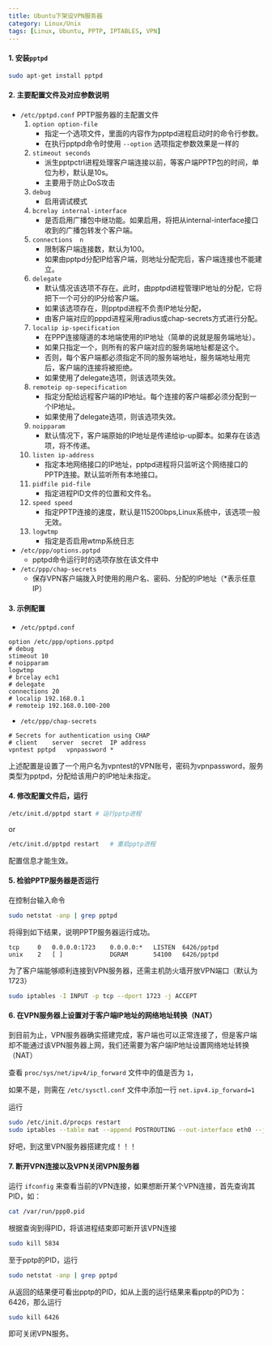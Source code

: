 ```yaml
---
title: Ubuntu下架设VPN服务器
category: Linux/Unix
tags: [Linux, Ubuntu, PPTP, IPTABLES, VPN]
---
```


#### 1. 安装`pptpd`

```bash
sudo apt-get install pptpd
```


#### 2. 主要配置文件及对应参数说明

+ `/etc/pptpd.conf`
    PPTP服务器的主配置文件
    1. `option option-file`
        - 指定一个选项文件，里面的内容作为pptpd进程启动时的命令行参数。
        - 在执行pptpd命令时使用 `--option` 选项指定参数效果是一样的
    2. `stimeout seconds`
        - 派生pptpctrl进程处理客户端连接以前，等客户端PPTP包的时间，单位为秒，默认是10s。
        - 主要用于防止DoS攻击
    3. `debug`
        - 启用调试模式
    3. `bcrelay internal-interface`
        - 是否启用广播包中继功能。如果启用，将把从internal-interface接口收到的广播包转发个客户端。
    4. `connections  n`
        - 限制客户端连接数，默认为100。
        - 如果由pptpd分配IP给客户端，则地址分配完后，客户端连接也不能建立。
    5. `delegate`
        - 默认情况该选项不存在。此时，由pptpd进程管理IP地址的分配，它将把下一个可分的IP分给客户端。
        - 如果该选项存在，则pptpd进程不负责IP地址分配，
        - 由客户端对应的pppd进程采用radius或chap-secrets方式进行分配。
    6. `localip ip-specification`
        - 在PPP连接隧道的本地端使用的IP地址（简单的说就是服务端地址）。
        - 如果只指定一个，则所有的客户端对应的服务端地址都是这个。
        - 否则，每个客户端都必须指定不同的服务端地址，服务端地址用完后，客户端的连接将被拒绝。
        - 如果使用了delegate选项，则该选项失效。
    7. `remoteip op-sepecification`
        - 指定分配给远程客户端的IP地址。每个连接的客户端都必须分配到一个IP地址。
        - 如果使用了delegate选项，则该选项失效。
    8. `noipparam`
        - 默认情况下，客户端原始的IP地址是传递给ip-up脚本。如果存在该选项，将不传递。
    9. `listen ip-address`
        - 指定本地网络接口的IP地址，pptpd进程将只监听这个网络接口的PPTP连接。默认监听所有本地接口。
    10. `pidfile pid-file`
        - 指定进程PID文件的位置和文件名。
    11. `speed speed`
        - 指定PPTP连接的速度，默认是115200bps,Linux系统中，该选项一般无效。
    12. `logwtmp`
        - 指定是否启用wtmp系统日志
+ `/etc/ppp/options.pptpd`
    - pptpd命令运行时的选项存放在该文件中
+ `/etc/ppp/chap-secrets`
    - 保存VPN客户端拨入时使用的用户名、密码、分配的IP地址（*表示任意IP）

#### 3. 示例配置
+ `/etc/pptpd.conf`

```
option /etc/ppp/options.pptpd
# debug
stimeout 10
# noipparam
logwtmp
# brcelay ech1
# delegate
connections 20
# localip 192.168.0.1
# remoteip 192.168.0.100-200
```

+ `/etc/ppp/chap-secrets`

```
# Secrets for authentication using CHAP
# client    server  secret  IP address
vpntest pptpd   vpnpassword *
```

上述配置是设置了一个用户名为vpntest的VPN账号，密码为vpnpassword，服务类型为pptpd，分配给该用户的IP地址未指定。

#### 4. 修改配置文件后，运行

```bash
/etc/init.d/pptpd start # 运行pptp进程
```

or

```bash
/etc/init.d/pptpd restart   # 重启pptp进程
```

配置信息才能生效。

#### 5. 检验PPTP服务器是否运行

在控制台输入命令

```bash
sudo netstat -anp | grep pptpd
```

将得到如下结果，说明PPTP服务器运行成功。

```
tcp     0   0.0.0.0:1723    0.0.0.0:*   LISTEN  6426/pptpd
unix    2   [ ]             DGRAM       54100   6426/pptpd
```

为了客户端能够顺利连接到VPN服务器，还需主机防火墙开放VPN端口（默认为1723）

```bash
sudo iptables -I INPUT -p tcp --dport 1723 -j ACCEPT
```

#### 6. 在VPN服务器上设置对于客户端IP地址的网络地址转换（NAT）

到目前为止，VPN服务器确实搭建完成，客户端也可以正常连接了，但是客户端却不能通过该VPN服务器上网，我们还需要为客户端IP地址设置网络地址转换（NAT）

查看 `proc/sys/net/ipv4/ip_forward` 文件中的值是否为 `1`，

如果不是，则需在 `/etc/sysctl.conf` 文件中添加一行 `net.ipv4.ip_forward=1` 

运行

```bash
sudo /etc/init.d/procps restart
sudo iptables --table nat --append POSTROUTING --out-interface eth0 --jump MASQUERADE
```

好吧，到这里VPN服务器搭建完成！！！

#### 7. 断开VPN连接以及VPN关闭VPN服务器

运行 `ifconfig` 来查看当前的VPN连接，如果想断开某个VPN连接，首先查询其PID，如：

```bash
cat /var/run/ppp0.pid
```

根据查询到得PID，将该进程结束即可断开该VPN连接

```bash
sudo kill 5834
```

至于pptp的PID，运行

```bash
sudo netstat -anp | grep pptpd
```

从返回的结果便可看出pptp的PID，如从上面的运行结果来看pptp的PID为：6426，那么运行

```bash
sudo kill 6426
```

即可关闭VPN服务。
